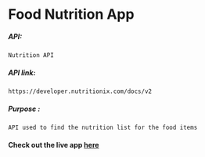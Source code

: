  # Food Nutrition App

##### API:
    Nutrition API

##### API link:
    https://developer.nutritionix.com/docs/v2

##### Purpose :
    API used to find the nutrition list for the food items

#### Check out the live app [here](http://203.193.173.125/buildriseshine/api/reactjs/food-nutrition/)
